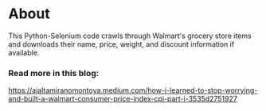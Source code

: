 # About
This Python-Selenium code crawls through Walmart's grocery store items and downloads their name, price, weight, and discount information if available.

### Read more in this blog:

https://ajaltamiranomontoya.medium.com/how-i-learned-to-stop-worrying-and-built-a-walmart-consumer-price-index-cpi-part-i-3535d2751927

